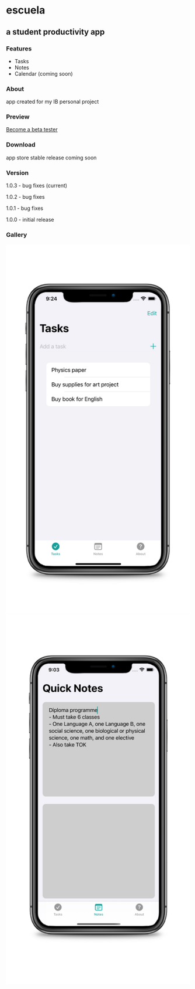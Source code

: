 # escuela
## a student productivity app

### Features
* Tasks
* Notes
* Calendar (coming soon)

### About

app created for my IB personal project

### Preview

[Become a beta tester](https://testflight.apple.com/join/s0Rxlid6)

### Download

app store stable release coming soon

### Version

1.0.3 - bug fixes (current)

1.0.2 - bug fixes

1.0.1 - bug fixes

1.0.0 - initial release

### Gallery

![tasks_view](EscuelaViews1.png)
![notes_view](EscuelaViews2.png)
